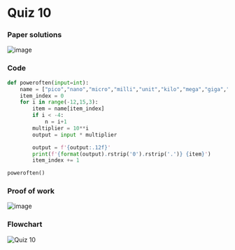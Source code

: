 # Quiz 10
### Paper solutions 
![image](https://github.com/user-attachments/assets/984288fc-ada3-4259-baa7-818a6366ef4c)

### Code 
```.py
def poweroften(input=int):
    name = ["pico","nano","micro","milli","unit","kilo","mega","giga","tera"]
    item_index = 0
    for i in range(-12,15,3):
        item = name[item_index]
        if i < -4:
            n = i+1
        multiplier = 10**i
        output = input * multiplier

        output = f'{output:.12f}'
        print(f'{format(output).rstrip('0').rstrip('.')} {item}')
        item_index += 1

poweroften()
```

### Proof of work 
![image](https://github.com/user-attachments/assets/94e8f628-7c6d-4639-af51-056a2a61af69)

### Flowchart
![Quiz 10](https://github.com/user-attachments/assets/2155526e-14bd-48e7-927b-d20d7fc95b03)
